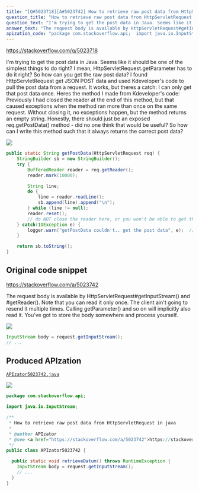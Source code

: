 ```yaml
---
title: "[Q#5023718][A#5023742] How to retrieve raw post data from HttpServletRequest in java"
question_title: "How to retrieve raw post data from HttpServletRequest in java"
question_text: "I'm trying to get the post data in Java. Seems like it should be one of the simplest things to do right? I mean, HttpServletRequest.getParameter has to do it right? So how can you get the raw post data? I found HttpServletRequest get JSON POST data and used Kdeveloper's code to pull the post data from a request. It works, but theres a catch: I can only get that post data once. Heres the method I made from Kdeveloper's code: Previously I had closed the reader at the end of this method, but that caused exceptions when the method ran more than once on the same request. Without closing it, no exceptions happen, but the method returns an empty string. Honestly, there should just be an exposed req.getPostData() method - did no one think that would be useful? So how can I write this method such that it always returns the correct post data?"
answer_text: "The request body is available by HttpServletRequest#getInputStream() and #getReader(). Note that you can read it only once. The client ain't going to resend it multiple times. Calling getParameter() and so on will implicitly also read it. You've got to store the body somewhere and process yourself."
apization_code: "package com.stackoverflow.api;  import java.io.InputStream;  /**  * How to retrieve raw post data from HttpServletRequest in java  *  * @author APIzator  * @see <a href=\"https://stackoverflow.com/a/5023742\">https://stackoverflow.com/a/5023742</a>  */ public class APIzator5023742 {    public static void retrieveDatum() throws RuntimeException {     InputStream body = request.getInputStream();     // ...   } }"
---
```


https://stackoverflow.com/q/5023718

I&#x27;m trying to get the post data in Java. Seems like it should be one of the simplest things to do right? I mean, HttpServletRequest.getParameter has to do it right? So how can you get the raw post data?
I found HttpServletRequest get JSON POST data and used Kdeveloper&#x27;s code to pull the post data from a request. It works, but theres a catch: I can only get that post data once.
Heres the method I made from Kdeveloper&#x27;s code:
Previously I had closed the reader at the end of this method, but that caused exceptions when the method ran more than once on the same request. Without closing it, no exceptions happen, but the method returns an empty string.
Honestly, there should just be an exposed req.getPostData() method - did no one think that would be useful?
So how can I write this method such that it always returns the correct post data?


<div class="code-logo"><img src="/stackoverflow.png" /></div>

```java
public static String getPostData(HttpServletRequest req) {
    StringBuilder sb = new StringBuilder();
    try {
        BufferedReader reader = req.getReader();
        reader.mark(10000);

        String line;
        do {
            line = reader.readLine();
            sb.append(line).append("\n");
        } while (line != null);
        reader.reset();
        // do NOT close the reader here, or you won't be able to get the post data twice
    } catch(IOException e) {
        logger.warn("getPostData couldn't.. get the post data", e);  // This has happened if the request's reader is closed    
    }

    return sb.toString();
}
```


## Original code snippet

https://stackoverflow.com/a/5023742

The request body is available by HttpServletRequest#getInputStream() and #getReader().
Note that you can read it only once. The client ain&#x27;t going to resend it multiple times. Calling getParameter() and so on will implicitly also read it. You&#x27;ve got to store the body somewhere and process yourself.

<div class="code-logo"><img src="/stackoverflow.png" /></div>

```java
InputStream body = request.getInputStream();
// ...
```

## Produced APIzation

[`APIzator5023742.java`](https://github.com/pasqualesalza/apization-temp-data/raw/master/search/APIzator5023742.java)

<div class="code-logo"><img src="/apizator.png" /></div>

```java
package com.stackoverflow.api;

import java.io.InputStream;

/**
 * How to retrieve raw post data from HttpServletRequest in java
 *
 * @author APIzator
 * @see <a href="https://stackoverflow.com/a/5023742">https://stackoverflow.com/a/5023742</a>
 */
public class APIzator5023742 {

  public static void retrieveDatum() throws RuntimeException {
    InputStream body = request.getInputStream();
    // ...
  }
}

```